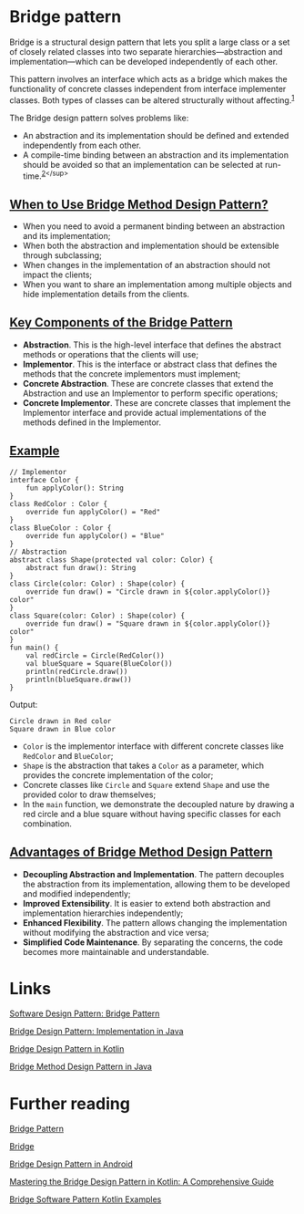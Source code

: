 # Bridge pattern
Bridge is a structural design pattern that lets you split a large class or a set of closely related classes into two separate hierarchies—abstraction and implementation—which can be developed independently of each other.

This pattern involves an interface which acts as a bridge which makes the functionality of concrete classes independent from interface implementer classes. Both types of classes can be altered structurally without affecting.<sup>[1](https://dev.to/jps27cse/software-design-pattern-bridge-pattern-43f8#:~:text=Bridge%20is%20a,structurally%20without%20affecting)</sup>

The Bridge design pattern solves problems like:
- An abstraction and its implementation should be defined and extended independently from each other.
- A compile-time binding between an abstraction and its implementation should be avoided so that an implementation can be selected at run-time.<sup>[2](https://en.wikipedia.org/wiki/Bridge_pattern#:~:text=An%20abstraction%20and,at%20run%2Dtime.)</sup>

## [When to Use Bridge Method Design Pattern?](https://www.geeksforgeeks.org/bridge-method-design-pattern-in-java/#:~:text=maintainable%20and%20understandable.-,When%20to%20Use%20Bridge%20Method%20Design%20Pattern,-in%20Java)
- When you need to avoid a permanent binding between an abstraction and its implementation;
- When both the abstraction and implementation should be extensible through subclassing;
- When changes in the implementation of an abstraction should not impact the clients;
- When you want to share an implementation among multiple objects and hide implementation details from the clients.

## [Key Components of the Bridge Pattern](https://medium.com/@thecodebean/bridge-design-pattern-implementation-in-java-f71c853979fe#:~:text=Key%20Components%20of%20the%20Bridge%20Pattern)
- **Abstraction**. This is the high-level interface that defines the abstract methods or operations that the clients will use;
- **Implementor**. This is the interface or abstract class that defines the methods that the concrete implementors must implement;
- **Concrete Abstraction**. These are concrete classes that extend the Abstraction and use an Implementor to perform specific operations;
- **Concrete Implementor**. These are concrete classes that implement the Implementor interface and provide actual implementations of the methods defined in the Implementor.

## [Example](https://www.javaguides.net/2023/10/bridge-design-pattern-in-kotlin.html#:~:text=Implementation%20in%20Kotlin%20Programming)
```
// Implementor
interface Color {
    fun applyColor(): String
}
class RedColor : Color {
    override fun applyColor() = "Red"
}
class BlueColor : Color {
    override fun applyColor() = "Blue"
}
// Abstraction
abstract class Shape(protected val color: Color) {
    abstract fun draw(): String
}
class Circle(color: Color) : Shape(color) {
    override fun draw() = "Circle drawn in ${color.applyColor()} color"
}
class Square(color: Color) : Shape(color) {
    override fun draw() = "Square drawn in ${color.applyColor()} color"
}
fun main() {
    val redCircle = Circle(RedColor())
    val blueSquare = Square(BlueColor())
    println(redCircle.draw())
    println(blueSquare.draw())
}
```

Output:
```
Circle drawn in Red color
Square drawn in Blue color
```

- `Color` is the implementor interface with different concrete classes like `RedColor` and `BlueColor`;
- `Shape` is the abstraction that takes a `Color` as a parameter, which provides the concrete implementation of the color;
- Concrete classes like `Circle` and `Square` extend `Shape` and use the provided color to draw themselves;
- In the `main` function, we demonstrate the decoupled nature by drawing a red circle and a blue square without having specific classes for each combination.

## [Advantages of Bridge Method Design Pattern](https://www.geeksforgeeks.org/bridge-method-design-pattern-in-java/#:~:text=the%20operationImpl()%20method.-,Advantages%20of%20Bridge%20Method%20Design%20Pattern,-in%20Java)
- **Decoupling Abstraction and Implementation**. The pattern decouples the abstraction from its implementation, allowing them to be developed and modified independently;
- **Improved Extensibility**. It is easier to extend both abstraction and implementation hierarchies independently;
- **Enhanced Flexibility**. The pattern allows changing the implementation without modifying the abstraction and vice versa;
- **Simplified Code Maintenance**. By separating the concerns, the code becomes more maintainable and understandable.

# Links
[Software Design Pattern: Bridge Pattern](https://dev.to/jps27cse/software-design-pattern-bridge-pattern-43f8)

[Bridge Design Pattern: Implementation in Java](https://medium.com/@thecodebean/bridge-design-pattern-implementation-in-java-f71c853979fe)

[Bridge Design Pattern in Kotlin](https://www.javaguides.net/2023/10/bridge-design-pattern-in-kotlin.html)

[Bridge Method Design Pattern in Java](https://www.geeksforgeeks.org/bridge-method-design-pattern-in-java/)

# Further reading
[Bridge Pattern](https://springframework.guru/gang-of-four-design-patterns/bridge-pattern/)

[Bridge](https://refactoring.guru/design-patterns/bridge)

[Bridge Design Pattern in Android](https://medium.com/@manishkumar_75473/bridge-design-pattern-in-android-66cfc67e36fd)

[Mastering the Bridge Design Pattern in Kotlin: A Comprehensive Guide](https://softaai.com/mastering-the-bridge-design-pattern-in-kotlin/)

[Bridge Software Pattern Kotlin Examples](https://softwarepatterns.com/kotlin/bridge-software-pattern-kotlin-example)
